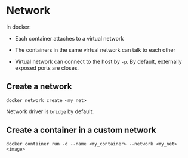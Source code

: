 # Network

In docker:

- Each container attaches to a virtual network

- The containers in the same virtual network can talk to each other

- Virtual network can connect to the host by `-p`. By default, externally exposed ports are closes.


## Create a network

`docker network create <my_net>`

Network driver is `bridge` by default.

## Create a container in a custom network

`docker container run -d --name <my_container> --network <my_net> <image>`

